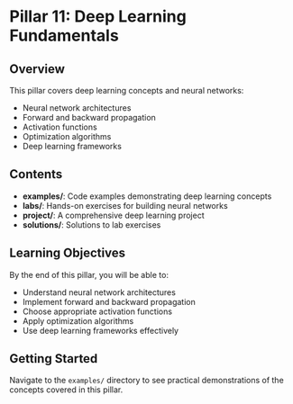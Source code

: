 # Pillar 11: Deep Learning Fundamentals

## Overview

This pillar covers deep learning concepts and neural networks:
- Neural network architectures
- Forward and backward propagation
- Activation functions
- Optimization algorithms
- Deep learning frameworks

## Contents

- **examples/**: Code examples demonstrating deep learning concepts
- **labs/**: Hands-on exercises for building neural networks
- **project/**: A comprehensive deep learning project
- **solutions/**: Solutions to lab exercises

## Learning Objectives

By the end of this pillar, you will be able to:
- Understand neural network architectures
- Implement forward and backward propagation
- Choose appropriate activation functions
- Apply optimization algorithms
- Use deep learning frameworks effectively

## Getting Started

Navigate to the `examples/` directory to see practical demonstrations of the concepts covered in this pillar.
